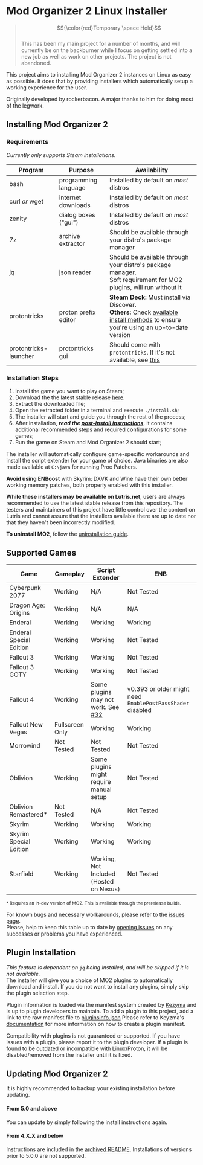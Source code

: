 # Mod Organizer 2 Linux Installer

> $${\color{red}Temporary \space Hold}$$<br/>
> This has been my main project for a number of months, and will currently be on the backburner while I focus on getting settled into a new job as well as work on other projects. The project is not abandoned.

This project aims to installing Mod Organizer 2 instances on Linux as easy as possible. It does that by providing installers which automatically setup a working experience for the user. 

Originally developed by rockerbacon. A major thanks to him for doing most of the legwork.

## Installing Mod Organizer 2

### Requirements

_Currently only supports Steam installations._

| Program | Purpose | Availability |
|---------|---------|--------------|
| bash    | programming language | Installed by default on *most* distros |
| curl _or_ wget | internet downloads | Installed by default on *most* distros |
| zenity | dialog boxes ("gui") | Installed by default on *most* distros |
| 7z | archive extractor | Should be available through your distro's package manager |
| jq | json reader | Should be available through your distro's package manager.</br>Soft requirement for MO2 plugins, will run without it |
| protontricks | proton prefix editor | **Steam Deck:** Must install via Discover.</br>**Others:** Check [available install methods](https://github.com/Matoking/protontricks#installation) to ensure you're using an up-to-date version |
| protontricks-launcher | protontricks gui | Should come with `protontricks`. If it's not available, see [this](https://github.com/Matoking/protontricks#desktop)

### Installation Steps
1. Install the game you want to play on Steam;
2. Download the the latest stable release [here](https://github.com/furglitch/modorganizer2-linux-installer/releases/latest).
3. Extract the downloaded file;
4. Open the extracted folder in a terminal and execute `./install.sh`;
5. The installer will start and guide you through the rest of the process;
6. After installation, ***read the [post-install instructions](https://github.com/Furglitch/modorganizer2-linux-installer/wiki/Post%E2%80%90Install-Instructions)***. It contains additional recommended steps and required configurations for some games;
7. Run the game on Steam and Mod Organizer 2 should start;

The installer will automatically configure game-specific workarounds and install the script extender for your game of choice. Java binaries are also made available at `C:\java` for running Proc Patchers.

**Avoid using ENBoost** with Skyrim: DXVK and Wine have their own better working memory patches, both properly enabled with this installer.

**While these installers may be available on Lutris.net**, users are always recommended to use the latest stable release from this repository. The testers and maintainers of this project have little control over the content on Lutris and cannot assure that the installers available there are up to date nor that they haven't been incorrectly modified.

**To uninstall MO2**, follow the [uninstallation guide](https://github.com/Furglitch/modorganizer2-linux-installer/wiki/Uninstalling-MO2).

## Supported Games
| Game                   | Gameplay          | Script Extender                                                                | ENB                                |
|------------------------|-------------------|--------------------------------------------------------------------------------|------------------------------------|
| Cyberpunk 2077         | Working           | N/A                                                                            | Not Tested                         |
| Dragon Age: Origins    | Working           | N/A                                                                            | N/A                                |
| Enderal                | Working           | Working                                                                        | Working                            |
| Enderal Special Edition| Working           | Working                                                                        | Not Tested                         |
| Fallout 3              | Working           | Working                                                                        | Not Tested                         |
| Fallout 3 GOTY         | Working           | Working                                                                        | Not Tested                         |
| Fallout 4              | Working           | Some plugins may not work. See [#32](https://github.com/Furglitch/modorganizer2-linux-installer/issues/32) | v0.393 or older might need `EnablePostPassShader` disabled  |
| Fallout New Vegas      | Fullscreen Only   | Working                                                                        | Working                            |
| Morrowind              | Not Tested        | Not Tested                                                                     | Not Tested                         |
| Oblivion               | Working           | Some plugins might require manual setup                                        | Not Tested                         |
| Oblivion Remastered*   | Not Tested        | N/A                                                                            | Not Tested                         |
| Skyrim                 | Working           | Working                                                                        | Working                            |
| Skyrim Special Edition | Working           | Working                                                                        | Working                            |
| Starfield              | Working           | Working, Not Included (Hosted on Nexus)                                        | Not Tested                         |

<sub>* Requires an in-dev version of MO2. This is available through the prerelease builds.</sub>

For known bugs and necessary workarounds, please refer to the [issues page](https://github.com/furglitch/modorganizer2-linux-installer/issues?q=is:issue+label:bug).</br>
Please, help to keep this table up to date by [opening issues](https://github.com/furglitch/modorganizer2-linux-installer/issues/new/choose) on any successes or problems you have experienced.

## Plugin Installation
_This feature is dependent on `jq` being installed, and will be skipped if it is not available._<br/>
The installer will give you a choice of MO2 plugins to automatically download and install. If you do not want to install any plugins, simply skip the plugin selection step.

Plugin information is loaded via the manifest system created by [Kezyma](https://github.com/Kezyma) and is up to plugin developers to maintain. To add a plugin to this project, add a link to the raw manifest file to [pluginsinfo.json](./pluginsinfo.json) Please refer to Keyzma's [documentation](https://kezyma.github.io/?p=pluginfinder#new-col) for more information on how to create a plugin manifest.

Compatibility with plugins is not guaranteed or supported. If you have issues with a plugin, please report it to the plugin developer.
If a plugin is found to be outdated or incompatible with Linux/Proton, it will be disabled/removed from the installer until it is fixed.

## Updating Mod Organizer 2

It is highly recommended to backup your existing installation before updating.

#### From 5.0 and above
You can update by simply following the install instructions again.

#### From 4.X.X and below
Instructions are included in the [archived README](.github/OLD-README.md#from-4xx-and-below). Installations of versions prior to 5.0.0 are not supported.